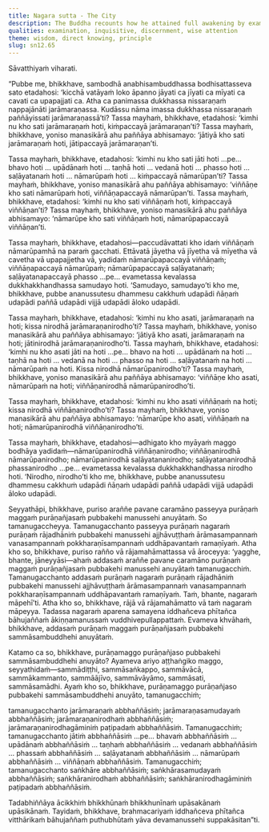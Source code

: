 ```yaml
---
title: Nagara sutta - The City
description: The Buddha recounts how he attained full awakening by examining the principle of dependent co-arising. He likens this realization to a man discovering an ancient, forgotten city.
qualities: examination, inquisitive, discernment, wise attention
theme: wisdom, direct knowing, principle
slug: sn12.65
---
```


Sāvatthiyaṁ viharati.

“Pubbe me, bhikkhave, sambodhā anabhisambuddhassa bodhisattasseva sato etadahosi: ‘kicchā vatāyaṁ loko āpanno jāyati ca jīyati ca mīyati ca cavati ca upapajjati ca. Atha ca panimassa dukkhassa nissaraṇaṁ nappajānāti jarāmaraṇassa. Kudāssu nāma imassa dukkhassa nissaraṇaṁ paññāyissati jarāmaraṇassā’ti? Tassa mayhaṁ, bhikkhave, etadahosi: ‘kimhi nu kho sati jarāmaraṇaṁ hoti, kiṁpaccayā jarāmaraṇan’ti? Tassa mayhaṁ, bhikkhave, yoniso manasikārā ahu paññāya abhisamayo: ‘jātiyā kho sati jarāmaraṇaṁ hoti, jātipaccayā jarāmaraṇan’ti.

Tassa mayhaṁ, bhikkhave, etadahosi: ‘kimhi nu kho sati jāti hoti …pe… bhavo hoti … upādānaṁ hoti … taṇhā hoti … vedanā hoti … phasso hoti … saḷāyatanaṁ hoti … nāmarūpaṁ hoti … kiṁpaccayā nāmarūpan’ti? Tassa mayhaṁ, bhikkhave, yoniso manasikārā ahu paññāya abhisamayo: ‘viññāṇe kho sati nāmarūpaṁ hoti, viññāṇapaccayā nāmarūpan’ti. Tassa mayhaṁ, bhikkhave, etadahosi: ‘kimhi nu kho sati viññāṇaṁ hoti, kiṁpaccayā viññāṇan’ti? Tassa mayhaṁ, bhikkhave, yoniso manasikārā ahu paññāya abhisamayo: ‘nāmarūpe kho sati viññāṇaṁ hoti, nāmarūpapaccayā viññāṇan’ti.

Tassa mayhaṁ, bhikkhave, etadahosi—paccudāvattati kho idaṁ viññāṇaṁ nāmarūpamhā na paraṁ gacchati. Ettāvatā jāyetha vā jīyetha vā mīyetha vā cavetha vā upapajjetha vā, yadidaṁ nāmarūpapaccayā viññāṇaṁ; viññāṇapaccayā nāmarūpaṁ; nāmarūpapaccayā saḷāyatanaṁ; saḷāyatanapaccayā phasso …pe… evametassa kevalassa dukkhakkhandhassa samudayo hoti. ‘Samudayo, samudayo’ti kho me, bhikkhave, pubbe ananussutesu dhammesu cakkhuṁ udapādi ñāṇaṁ udapādi paññā udapādi vijjā udapādi āloko udapādi.

Tassa mayhaṁ, bhikkhave, etadahosi: ‘kimhi nu kho asati, jarāmaraṇaṁ na hoti; kissa nirodhā jarāmaraṇanirodho’ti? Tassa mayhaṁ, bhikkhave, yoniso manasikārā ahu paññāya abhisamayo: ‘jātiyā kho asati, jarāmaraṇaṁ na hoti; jātinirodhā jarāmaraṇanirodho’ti. Tassa mayhaṁ, bhikkhave, etadahosi: ‘kimhi nu kho asati jāti na hoti …pe… bhavo na hoti … upādānaṁ na hoti … taṇhā na hoti … vedanā na hoti … phasso na hoti … saḷāyatanaṁ na hoti … nāmarūpaṁ na hoti. Kissa nirodhā nāmarūpanirodho’ti? Tassa mayhaṁ, bhikkhave, yoniso manasikārā ahu paññāya abhisamayo: ‘viññāṇe kho asati, nāmarūpaṁ na hoti; viññāṇanirodhā nāmarūpanirodho’ti.

Tassa mayhaṁ, bhikkhave, etadahosi: ‘kimhi nu kho asati viññāṇaṁ na hoti; kissa nirodhā viññāṇanirodho’ti? Tassa mayhaṁ, bhikkhave, yoniso manasikārā ahu paññāya abhisamayo: ‘nāmarūpe kho asati, viññāṇaṁ na hoti; nāmarūpanirodhā viññāṇanirodho’ti.

Tassa mayhaṁ, bhikkhave, etadahosi—adhigato kho myāyaṁ maggo bodhāya yadidaṁ—nāmarūpanirodhā viññāṇanirodho; viññāṇanirodhā nāmarūpanirodho; nāmarūpanirodhā saḷāyatananirodho; saḷāyatananirodhā phassanirodho …pe… evametassa kevalassa dukkhakkhandhassa nirodho hoti. ‘Nirodho, nirodho’ti kho me, bhikkhave, pubbe ananussutesu dhammesu cakkhuṁ udapādi ñāṇaṁ udapādi paññā udapādi vijjā udapādi āloko udapādi.

Seyyathāpi, bhikkhave, puriso araññe pavane caramāno passeyya purāṇaṁ maggaṁ purāṇañjasaṁ pubbakehi manussehi anuyātaṁ. So tamanugaccheyya. Tamanugacchanto passeyya purāṇaṁ nagaraṁ purāṇaṁ rājadhāniṁ pubbakehi manussehi ajjhāvuṭṭhaṁ ārāmasampannaṁ vanasampannaṁ pokkharaṇīsampannaṁ uddhāpavantaṁ ramaṇīyaṁ. Atha kho so, bhikkhave, puriso rañño vā rājamahāmattassa vā āroceyya: ‘yagghe, bhante, jāneyyāsi—ahaṁ addasaṁ araññe pavane caramāno purāṇaṁ maggaṁ purāṇañjasaṁ pubbakehi manussehi anuyātaṁ tamanugacchiṁ. Tamanugacchanto addasaṁ purāṇaṁ nagaraṁ purāṇaṁ rājadhāniṁ pubbakehi manussehi ajjhāvuṭṭhaṁ ārāmasampannaṁ vanasampannaṁ pokkharaṇīsampannaṁ uddhāpavantaṁ ramaṇīyaṁ. Taṁ, bhante, nagaraṁ māpehī’ti. Atha kho so, bhikkhave, rājā vā rājamahāmatto vā taṁ nagaraṁ māpeyya. Tadassa nagaraṁ aparena samayena iddhañceva phītañca bāhujaññaṁ ākiṇṇamanussaṁ vuddhivepullappattaṁ. Evameva khvāhaṁ, bhikkhave, addasaṁ purāṇaṁ maggaṁ purāṇañjasaṁ pubbakehi sammāsambuddhehi anuyātaṁ.

Katamo ca so, bhikkhave, purāṇamaggo purāṇañjaso pubbakehi sammāsambuddhehi anuyāto? Ayameva ariyo aṭṭhaṅgiko maggo, seyyathidaṁ—sammādiṭṭhi, sammāsaṅkappo, sammāvācā, sammākammanto, sammāājīvo, sammāvāyāmo, sammāsati, sammāsamādhi. Ayaṁ kho so, bhikkhave, purāṇamaggo purāṇañjaso pubbakehi sammāsambuddhehi anuyāto, tamanugacchiṁ;

tamanugacchanto jarāmaraṇaṁ abbhaññāsiṁ; jarāmaraṇasamudayaṁ abbhaññāsiṁ; jarāmaraṇanirodhaṁ abbhaññāsiṁ; jarāmaraṇanirodhagāminiṁ paṭipadaṁ abbhaññāsiṁ. Tamanugacchiṁ; tamanugacchanto jātiṁ abbhaññāsiṁ …pe… bhavaṁ abbhaññāsiṁ … upādānaṁ abbhaññāsiṁ … taṇhaṁ abbhaññāsiṁ … vedanaṁ abbhaññāsiṁ … phassaṁ abbhaññāsiṁ … saḷāyatanaṁ abbhaññāsiṁ … nāmarūpaṁ abbhaññāsiṁ … viññāṇaṁ abbhaññāsiṁ. Tamanugacchiṁ; tamanugacchanto saṅkhāre abbhaññāsiṁ; saṅkhārasamudayaṁ abbhaññāsiṁ; saṅkhāranirodhaṁ abbhaññāsiṁ; saṅkhāranirodhagāminiṁ paṭipadaṁ abbhaññāsiṁ.

Tadabhiññāya ācikkhiṁ bhikkhūnaṁ bhikkhunīnaṁ upāsakānaṁ upāsikānaṁ. Tayidaṁ, bhikkhave, brahmacariyaṁ iddhañceva phītañca vitthārikaṁ bāhujaññaṁ puthubhūtaṁ yāva devamanussehi suppakāsitan”ti.
